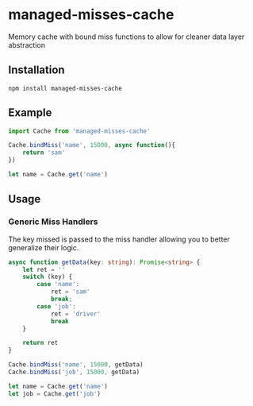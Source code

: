 # managed-misses-cache
Memory cache with bound miss functions to allow for cleaner data layer abstraction
## Installation
    npm install managed-misses-cache

## Example
```typescript
import Cache from 'managed-misses-cache'

Cache.bindMiss('name', 15000, async function(){
    return 'sam'
})

let name = Cache.get('name')
```

## Usage

### Generic Miss Handlers
The key missed is passed to the miss handler allowing you to better generalize their logic.
```typescript
async function getData(key: string): Promise<string> {
    let ret = ''
    switch (key) {
        case 'name':
            ret = 'sam'
            break;
        case 'job':
            ret = 'driver'
            break
    }

    return ret
}

Cache.bindMiss('name', 15000, getData)
Cache.bindMiss('job', 15000, getData)

let name = Cache.get('name')
let job = Cache.get('job')
```